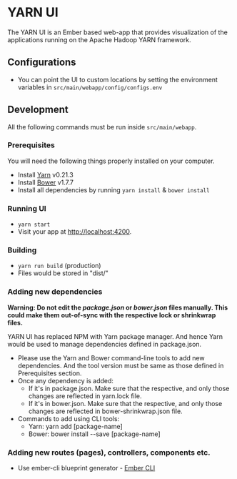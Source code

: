 <!--
   Licensed to the Apache Software Foundation (ASF) under one or more
   contributor license agreements.  See the NOTICE file distributed with
   this work for additional information regarding copyright ownership.
   The ASF licenses this file to You under the Apache License, Version 2.0
   (the "License"); you may not use this file except in compliance with
   the License.  You may obtain a copy of the License at

       http://www.apache.org/licenses/LICENSE-2.0

   Unless required by applicable law or agreed to in writing, software
   distributed under the License is distributed on an "AS IS" BASIS,
   WITHOUT WARRANTIES OR CONDITIONS OF ANY KIND, either express or implied.
   See the License for the specific language governing permissions and
   limitations under the License.
-->

# YARN UI

The YARN UI is an Ember based web-app that provides visualization of the applications running on the Apache Hadoop YARN framework.

## Configurations

* You can point the UI to custom locations by setting the environment variables in `src/main/webapp/config/configs.env`

## Development

All the following commands must be run inside `src/main/webapp`.

### Prerequisites

You will need the following things properly installed on your computer.

* Install [Yarn](https://yarnpkg.com) v0.21.3
* Install [Bower](http://bower.io/) v1.7.7
* Install all dependencies by running `yarn install` & `bower install`

### Running UI

* `yarn start`
* Visit your app at [http://localhost:4200](http://localhost:4200).

### Building

* `yarn run build` (production)
* Files would be stored in "dist/"

### Adding new dependencies

**Warning: Do not edit the _package.json_ or _bower.json_ files manually. This could make them out-of-sync with the respective lock or shrinkwrap files.**

YARN UI has replaced NPM with Yarn package manager. And hence Yarn would be used to manage dependencies defined in package.json.

* Please use the Yarn and Bower command-line tools to add new dependencies. And the tool version must be same as those defined in Prerequisites section.
* Once any dependency is added:
  *  If it's in package.json. Make sure that the respective, and only those changes are reflected in yarn.lock file.
  *  If it's in bower.json. Make sure that the respective, and only those changes are reflected in bower-shrinkwrap.json file.
* Commands to add using CLI tools:
  * Yarn: yarn add [package-name]
  * Bower: bower install --save [package-name]

### Adding new routes (pages), controllers, components etc.

* Use ember-cli blueprint generator - [Ember CLI](http://ember-cli.com/extending/#generators-and-blueprints)
